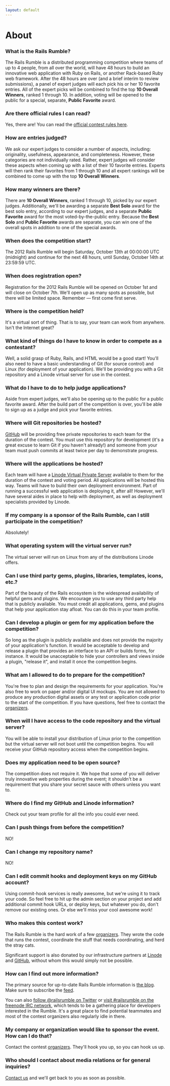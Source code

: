 ```yaml
---
layout: default
---
```


# About

### What is the Rails Rumble?

The Rails Rumble is a distributed programming competition where teams of up to 4 people, from all over the world, will have 48 hours to build an innovative web application with Ruby on Rails, or another Rack-based Ruby web framework. After the 48 hours are over (and a brief interim to review submissions), a panel of expert judges will each pick his or her 10 favorite entries. All of the expert picks will be combined to find the top **10 Overall Winners**, ranked 1 through 10. In addition, voting will be opened to the public for a special, separate, **Public Favorite** award.

### Are there official rules I can read?

Yes, there are! You can read the [official contest rules here](/rules).

### How are entries judged?

We ask our expert judges to consider a number of aspects, including: originality, usefulness, appearance, and completeness. However, these categories are not individually rated. Rather, expert judges will consider these aspects when coming up with a list of their 10 favorite entries. Experts will then rank their favorites from 1 through 10 and all expert rankings will be combined to come up with the top **10 Overall Winners**.

### How many winners are there?

There are **10 Overall Winners**, ranked 1 through 10, picked by our expert judges. Additionally, we'll be awarding a separate **Best Solo** award for the best solo entry, according to our expert judges, and a separate **Public Favorite** award for the most voted-by-the-public entry. Because the **Best Solo** and **Public Favorite** awards are separate, you can win one of the overall spots in addition to one of the special awards.

### When does the competition start?

The 2012 Rails Rumble will begin Saturday, October 13th at 00:00:00 UTC (midnight) and continue for the next 48 hours, until Sunday, October 14th at 23:59:59 UTC.

### When does registration open?

Registration for the 2012 Rails Rumble will be opened on October 1st and will close on October 7th. We'll open up as many spots as possible, but there will be limited space. Remember &mdash; first come first serve.

### Where is the competition held?

It's a virtual sort of thing. That is to say, your team can work from anywhere. Isn't the Internet great?

### What kind of things do I have to know in order to compete as a contestant?

Well, a solid grasp of Ruby, Rails, and HTML would be a good start! You'll also need to have a basic understanding of Git (for source control) and Linux (for deployment of your application). We'll be providing you with a Git repository and a Linode virtual server for use in the contest.

### What do I have to do to help judge applications?

Aside from expert judges, we'll also be opening up to the public for a public favorite award. After the build part of the competition is over, you'll be able to sign up as a judge and pick your favorite entries.

### Where will Git repositories be hosted?

[GitHub](http://github.com) will be providing free private repositories to each team for the duration of the contest. You must use this repository for development (it's a great excuse to learn Git if you haven't already!) and someone from your team must push commits at least twice per day to demonstrate progress.

### Where will the applications be hosted?

Each team will have a [Linode Virtual Private Server](http://www.linode.com) available to them for the duration of the contest and voting period. All applications will be hosted this way. Teams will have to build their own deployment environment. Part of running a successful web application is deploying it, after all! However, we'll have several aides in place to help with deployment, as well as deployment specialists provided by Linode.

### If my company is a sponsor of the Rails Rumble, can I still participate in the competition?

Absolutely!

### What operating system will the virtual server run?

The virtual server will run on Linux from any of the distributions Linode offers.

### Can I use third party gems, plugins, libraries, templates, icons, etc.?

Part of the beauty of the Rails ecosystem is the widespread availability of helpful gems and plugins. We encourage you to use any third party help that is publicly available. You must credit all applications, gems, and plugins that help your application stay afloat. You can do this in your team profile.

### Can I develop a plugin or gem for my application before the competition?

So long as the plugin is publicly available and does not provide the majority of your application's function. It would be acceptable to develop and release a plugin that provides an interface to an API or builds forms, for instance. It would be unacceptable to hide your controllers and views inside a plugin, "release it", and install it once the competition begins.

### What am I allowed to do to prepare for the competition?

You're free to plan and design the requirements for your application. You're also free to work on paper and/or digital UI mockups. You are not allowed to produce any production digital assets or any test or application code prior to the start of the competition. If you have questions, feel free to contact the [organizers](http://railsrumble.com/contact).

### When will I have access to the code repository and the virtual server?

You will be able to install your distribution of Linux prior to the competition but the virtual server will not boot until the competition begins. You will receive your GitHub repository access when the competition begins.

### Does my application need to be open source?

The competition does not require it. We hope that some of you will deliver truly innovative web properties during the event; it shouldn't be a requirement that you share your secret sauce with others unless you want to.

### Where do I find my GitHub and Linode information?

Check out your team profile for all the info you could ever need.

### Can I push things from before the competition?

NO!

### Can I change my repository name?

NO!

### Can I edit commit hooks and deployment keys on my GitHub account?

Using commit-hook services is really awesome, but we're using it to track your code. So feel free to hit up the admin section on your project and add additional commit hook URLs, or deploy keys, but whatever you do, don't remove our existing ones. Or else we'll miss your cool awesome work!

### Who makes this contest work?

The Rails Rumble is the hard work of a few [organizers](/organizers). They wrote the code that runs the contest, coordinate the stuff that needs coordinating, and herd the stray cats.

Significant support is also donated by our infrastructure partners at [Linode](http://www.linode.com) and [GitHub](http://github.com), without whom this would simply not be possible.

### How can I find out more information?

The primary source for up-to-date Rails Rumble information is [the blog](http://blog.railsrumble.com). Make sure to subscribe the [feed](/atom.xml).

You can also [follow @railsrumble on Twitter](http://twitter.com/railsrumble) or [visit #railsrumble on the freenode IRC network](http://webchat.freenode.net?channels=railsrumble), which tends to be a gathering place for developers interested in the Rumble. It's a great place to find potential teammates and most of the contest organizers also regularly idle in there.

### My company or organization would like to sponsor the event. How can I do that?

Contact the contest [organizers](http://railsrumble.com/contact). They'll hook you up, so you can hook us up.

### Who should I contact about media relations or for general inquiries?

[Contact us](http://railsrumble.com/contact) and we'll get back to you as soon as possible.